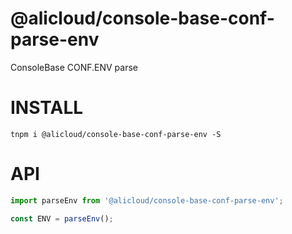 @alicloud/console-base-conf-parse-env
===

ConsoleBase CONF.ENV parse

# INSTALL

```
tnpm i @alicloud/console-base-conf-parse-env -S
```

# API

```typescript
import parseEnv from '@alicloud/console-base-conf-parse-env';

const ENV = parseEnv();
```
